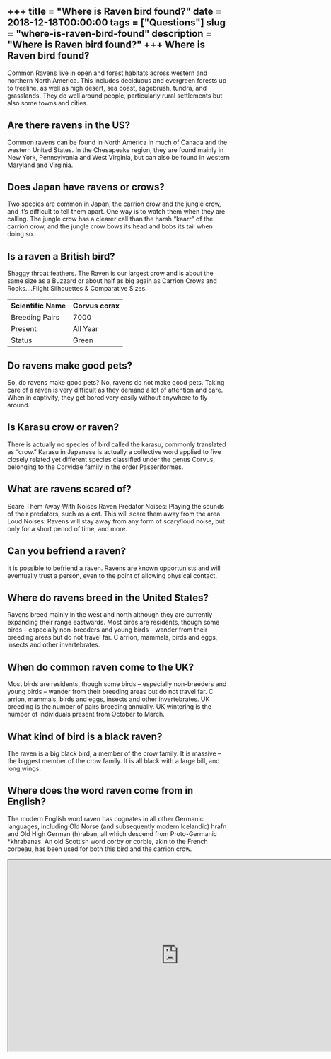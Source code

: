 +++
title = "Where is Raven bird found?"
date = 2018-12-18T00:00:00
tags = ["Questions"]
slug = "where-is-raven-bird-found"
description = "Where is Raven bird found?"
+++
Where is Raven bird found?
--------------------------

Common Ravens live in open and forest habitats across western and northern North America. This includes deciduous and evergreen forests up to treeline, as well as high desert, sea coast, sagebrush, tundra, and grasslands. They do well around people, particularly rural settlements but also some towns and cities.

Are there ravens in the US?
---------------------------

Common ravens can be found in North America in much of Canada and the western United States. In the Chesapeake region, they are found mainly in New York, Pennsylvania and West Virginia, but can also be found in western Maryland and Virginia.

Does Japan have ravens or crows?
--------------------------------

Two species are common in Japan, the carrion crow and the jungle crow, and it’s difficult to tell them apart. One way is to watch them when they are calling. The jungle crow has a clearer call than the harsh “kaarr” of the carrion crow, and the jungle crow bows its head and bobs its tail when doing so.

Is a raven a British bird?
--------------------------

Shaggy throat feathers. The Raven is our largest crow and is about the same size as a Buzzard or about half as big again as Carrion Crows and Rooks….Flight Silhouettes &amp; Comparative Sizes.

<table><tr><th>Scientific Name</th><th>Corvus corax</th></tr><tr><td>Breeding Pairs</td><td>7000</td></tr><tr><td>Present</td><td>All Year</td></tr><tr><td>Status</td><td>Green</td></tr></table>

Do ravens make good pets?
-------------------------

So, do ravens make good pets? No, ravens do not make good pets. Taking care of a raven is very difficult as they demand a lot of attention and care. When in captivity, they get bored very easily without anywhere to fly around.

Is Karasu crow or raven?
------------------------

There is actually no species of bird called the karasu, commonly translated as “crow.” Karasu in Japanese is actually a collective word applied to five closely related yet different species classified under the genus Corvus, belonging to the Corvidae family in the order Passeriformes.

What are ravens scared of?
--------------------------

Scare Them Away With Noises Raven Predator Noises: Playing the sounds of their predators, such as a cat. This will scare them away from the area. Loud Noises: Ravens will stay away from any form of scary/loud noise, but only for a short period of time, and more.

Can you befriend a raven?
-------------------------

It is possible to befriend a raven. Ravens are known opportunists and will eventually trust a person, even to the point of allowing physical contact.

Where do ravens breed in the United States?
-------------------------------------------

Ravens breed mainly in the west and north although they are currently expanding their range eastwards. Most birds are residents, though some birds – especially non-breeders and young birds – wander from their breeding areas but do not travel far. C arrion, mammals, birds and eggs, insects and other invertebrates.

When do common raven come to the UK?
------------------------------------

Most birds are residents, though some birds – especially non-breeders and young birds – wander from their breeding areas but do not travel far. C arrion, mammals, birds and eggs, insects and other invertebrates. UK breeding is the number of pairs breeding annually. UK wintering is the number of individuals present from October to March.

What kind of bird is a black raven?
-----------------------------------

The raven is a big black bird, a member of the crow family. It is massive – the biggest member of the crow family. It is all black with a large bill, and long wings.

Where does the word raven come from in English?
-----------------------------------------------

The modern English word raven has cognates in all other Germanic languages, including Old Norse (and subsequently modern Icelandic) hrafn and Old High German (h)raban, all which descend from Proto-Germanic \*khrabanas. An old Scottish word corby or corbie, akin to the French corbeau, has been used for both this bird and the carrion crow.

<iframe allow="accelerometer; autoplay; clipboard-write; encrypted-media; gyroscope; picture-in-picture" allowfullscreen="" class="__youtube_prefs__  epyt-is-override  no-lazyload" data-no-lazy="1" data-origheight="433" data-origwidth="770" data-skipgform_ajax_framebjll="" height="433" id="_ytid_62844" loading="lazy" src="https://www.youtube.com/embed/AfsnHVaScjg?enablejsapi=1&autoplay=0&cc_load_policy=0&cc_lang_pref=&iv_load_policy=1&loop=0&modestbranding=0&rel=1&fs=1&playsinline=0&autohide=2&theme=dark&color=red&controls=1&" title="YouTube player" width="770"></iframe>